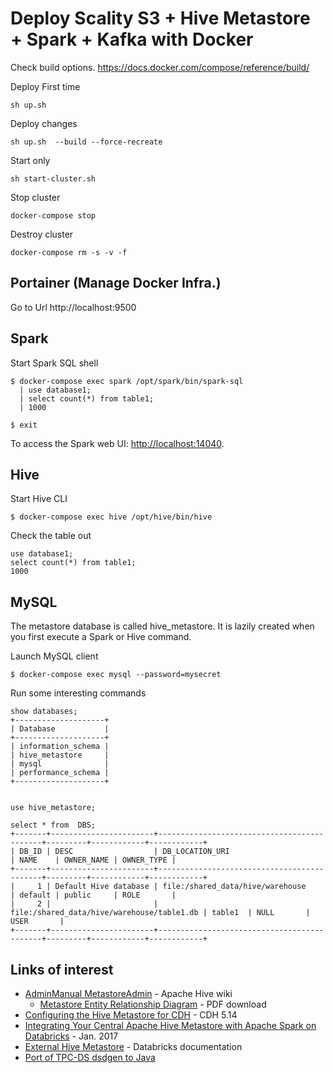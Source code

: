 # Deploy Scality S3 + Hive Metastore + Spark + Kafka with Docker

Check build options. https://docs.docker.com/compose/reference/build/

Deploy First time
```
sh up.sh
```

Deploy changes
```
sh up.sh  --build --force-recreate
```

Start only
```
sh start-cluster.sh
```


Stop cluster
```
docker-compose stop
```

Destroy cluster
```
docker-compose rm -s -v -f
```


## Portainer (Manage Docker Infra.)

Go to Url http://localhost:9500


## Spark

Start Spark SQL shell
```
$ docker-compose exec spark /opt/spark/bin/spark-sql
  | use database1;
  | select count(*) from table1;
  | 1000

$ exit
```

To access the Spark web UI: [http://localhost:14040](http://localhost:14040).



## Hive

Start Hive CLI
```
$ docker-compose exec hive /opt/hive/bin/hive
```

Check the table out
```
use database1;
select count(*) from table1;
1000
```

## MySQL

The metastore database is called hive_metastore. It is lazily created when you first execute a Spark or Hive command.

Launch MySQL client
```
$ docker-compose exec mysql --password=mysecret
```

Run some interesting commands
```
show databases;
+--------------------+
| Database           |
+--------------------+
| information_schema |
| hive_metastore     |
| mysql              |
| performance_schema |
+--------------------+


use hive_metastore;

select * from  DBS;
+-------+-----------------------+--------------------------------------------+---------+------------+------------+
| DB_ID | DESC                  | DB_LOCATION_URI                            | NAME    | OWNER_NAME | OWNER_TYPE |
+-------+-----------------------+--------------------------------------------+---------+------------+------------+
|     1 | Default Hive database | file:/shared_data/hive/warehouse           | default | public     | ROLE       |
|     2 |                       | file:/shared_data/hive/warehouse/table1.db | table1  | NULL       | USER       |
+-------+-----------------------+--------------------------------------------+---------+------------+------------+

```


## Links of interest

* [AdminManual MetastoreAdmin](https://cwiki.apache.org/confluence/display/Hive/AdminManual+MetastoreAdmin) - Apache Hive wiki
  * [Metastore Entity Relationship Diagram](https://issues.apache.org/jira/secure/attachment/12471108/HiveMetaStore.pdf) - PDF download
* [Configuring the Hive Metastore for CDH](https://www.cloudera.com/documentation/enterprise/5-14-x/topics/cdh_ig_hive_metastore_configure.html) - CDH 5.14
* [Integrating Your Central Apache Hive Metastore with Apache Spark on Databricks](https://databricks.com/blog/2017/01/30/integrating-central-hive-metastore-apache-spark-databricks.html) - Jan. 2017
* [External Hive Metastore](https://docs.databricks.com/user-guide/advanced/external-hive-metastore.html) - Databricks documentation
* [Port of TPC-DS dsdgen to Java](https://github.com/starburstdata/tpcds)

